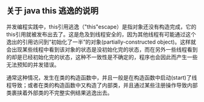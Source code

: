 ## 关于 java this 逃逸的说明

并发编程实践中，this引用逃逸（"this"escape）是指对象还没有构造完成，它的this引用就被发布出去了。这是危及到线程安全的，因为其他线程有可能通过这个逸出的引用访问到“初始化了一半”的对象(partially-constructed object)。这样就会出现某些线程中看到该对象的状态是没初始化完的状态，而在另外一些线程看到的却是已经初始化完的状态，这种不一致性是不确定的，程序也会因此而产生一些无法预知的并发错误。


通常这种情况，发生在类的构造函数中，并且一般是在构造函数中启动(start)了线程导致；或者在类的构造函数中又构造了内部类，并且通过某些注册操作导致内部类裹挟着外部类的不完整实例结果逃逸出去。
